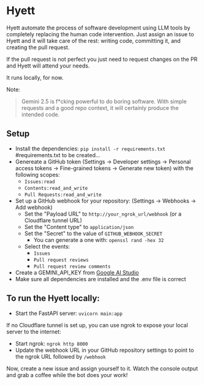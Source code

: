 # Hyett

Hyett automate the process of software development using LLM tools by completely replacing the human code intervention. Just assign an issue to Hyett and it will take care of the rest: writing code, committing it, and creating the pull request. 

If the pull request is not perfect you just need to request changes on the PR and Hyett will attend your needs.

It runs locally, for now.

Note:
> Gemini 2.5 is f*cking powerful to do boring software. With simple requests and a good repo context, it will certainly produce the intended code.

## Setup

- Install the dependencies: `pip install -r requirements.txt` #requirements.txt to be created...
- Genereate a GitHub token (Settings -> Developer settings -> Personal access tokens -> Fine-grained tokens -> Generate new token) with the following scopes:
    - `Issues:read`
    - `Contents:read_and_write`
    - `Pull Requests:read_and_write`
- Set up a GitHub webhook for your repository: (Settings -> Webhooks -> Add webhook)
    - Set the "Payload URL" to `http://your_ngrok_url/webhook` (or a Cloudflare tunnel URL)
    - Set the "Content type" to `application/json`
    - Set the "Secret" to the value of `GITHUB_WEBHOOK_SECRET`
        - You can generate a one with: `openssl rand -hex 32`
    - Select the events:
        - `Issues`
        - `Pull request reviews`
        - `Pull request review comments`
- Create a GEMINI_API_KEY from [Google AI Studio](https://aistudio.google.com)
- Make sure all dependencies are installed and the .env file is correct

## To run the Hyett locally:

- Start the FastAPI server: ```uvicorn main:app```

If no Cloudflare tunnel is set up, you can use ngrok to expose your local server to the internet:
- Start ngrok: ```ngrok http 8000```
- Update the webhook URL in your GitHub repository settings to point to the ngrok URL followed by `/webhook`

Now, create a new issue and assign yourself to it.
Watch the console output and grab a coffee while the bot does your work!